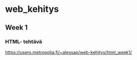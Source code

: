 # web_kehitys

## Week 1

### HTML- tehtävä
https://users.metropolia.fi/~alessap/web-kehitys/html_week1/
